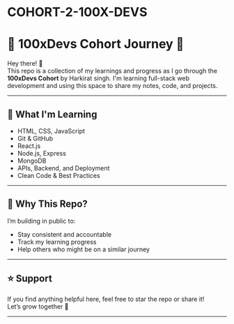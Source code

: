 # COHORT-2-100X-DEVS


# 💯 100xDevs Cohort Journey 🚀

Hey there! 👋  
This repo is a collection of my learnings and progress as I go through the **100xDevs Cohort** by Harkirat singh. I'm learning full-stack web development and using this space to share my notes, code, and projects.  

---

## 📌 What I'm Learning

- HTML, CSS, JavaScript
- Git & GitHub
- React.js
- Node.js, Express
- MongoDB
- APIs, Backend, and Deployment
- Clean Code & Best Practices

---

## 🎯 Why This Repo?

I’m building in public to:
- Stay consistent and accountable
- Track my learning progress
- Help others who might be on a similar journey

---

## ⭐ Support

If you find anything helpful here, feel free to star the repo or share it!  
Let’s grow together 💪

---


